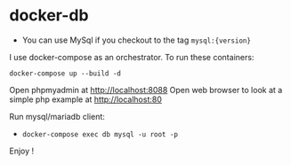 # docker-db


- You can use MySql if you checkout to the tag `mysql:{version}`

I use docker-compose as an orchestrator. To run these containers:

```
docker-compose up --build -d
```

Open phpmyadmin at [http://localhost:8088](http://localhost:8088)
Open web browser to look at a simple php example at [http://localhost:80](http://localhost:80)

Run mysql/mariadb client:

- `docker-compose exec db mysql -u root -p` 

Enjoy !
